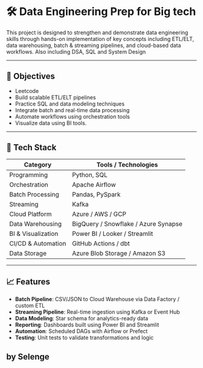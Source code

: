 # 🛠️ Data Engineering Prep for Big tech

This project is designed to strengthen and demonstrate data engineering skills through hands-on implementation of key concepts including ETL/ELT, data warehousing, batch & streaming pipelines, and cloud-based data workflows.
Also including DSA, SQL and System Design

---

## 📌 Objectives

- Leetcode
- Build scalable ETL/ELT pipelines
- Practice SQL and data modeling techniques
- Integrate batch and real-time data processing
- Automate workflows using orchestration tools
- Visualize data using BI tools.

---

## 🧰 Tech Stack

| Category              | Tools / Technologies                             |
|-----------------------|--------------------------------------------------|
| Programming           | Python, SQL                                      |
| Orchestration         | Apache Airflow                     |
| Batch Processing      | Pandas, PySpark                                  |
| Streaming             | Kafka        |
| Cloud Platform        | Azure / AWS / GCP          |
| Data Warehousing      | BigQuery / Snowflake / Azure Synapse             |
| BI & Visualization    | Power BI / Looker / Streamlit                    |
| CI/CD & Automation    | GitHub Actions / dbt                             |
| Data Storage          | Azure Blob Storage / Amazon S3                   |

---

## 📈 Features

-  **Batch Pipeline**: CSV/JSON to Cloud Warehouse via Data Factory / custom ETL
-  **Streaming Pipeline**: Real-time ingestion using Kafka or Event Hub
-  **Data Modeling**: Star schema for analytics-ready data
-  **Reporting**: Dashboards built using Power BI and Streamlit
-  **Automation**: Scheduled DAGs with Airflow or Prefect
-  **Testing**: Unit tests to validate transformations and logic

## by Selenge
